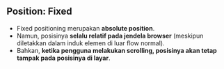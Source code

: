 ## Position: Fixed

- Fixed positioning merupakan **absolute position**.
- Namun, posisinya **selalu relatif pada jendela browser** (meskipun diletakkan dalam induk elemen di luar flow normal).
- Bahkan, **ketika pengguna melakukan scrolling, posisinya akan tetap tampak pada posisinya di layar**.
